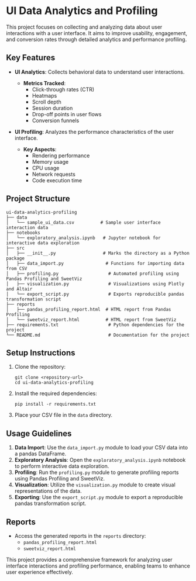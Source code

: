 # UI Data Analytics and Profiling

This project focuses on collecting and analyzing data about user interactions with a user interface. It aims to improve usability, engagement, and conversion rates through detailed analytics and performance profiling.

## Key Features

- **UI Analytics**: Collects behavioral data to understand user interactions.
  - **Metrics Tracked**:
    - Click-through rates (CTR)
    - Heatmaps
    - Scroll depth
    - Session duration
    - Drop-off points in user flows
    - Conversion funnels

- **UI Profiling**: Analyzes the performance characteristics of the user interface.
  - **Key Aspects**:
    - Rendering performance
    - Memory usage
    - CPU usage
    - Network requests
    - Code execution time

## Project Structure

```
ui-data-analytics-profiling
├── data
│   └── sample_ui_data.csv          # Sample user interface interaction data
├── notebooks
│   └── exploratory_analysis.ipynb   # Jupyter notebook for interactive data exploration
├── src
│   ├── __init__.py                  # Marks the directory as a Python package
│   ├── data_import.py                # Functions for importing data from CSV
│   ├── profiling.py                   # Automated profiling using Pandas Profiling and SweetViz
│   ├── visualization.py               # Visualizations using Plotly and Altair
│   └── export_script.py               # Exports reproducible pandas transformation script
├── reports
│   ├── pandas_profiling_report.html  # HTML report from Pandas Profiling
│   └── sweetviz_report.html          # HTML report from SweetViz
├── requirements.txt                   # Python dependencies for the project
└── README.md                          # Documentation for the project
```

## Setup Instructions

1. Clone the repository:
   ```
   git clone <repository-url>
   cd ui-data-analytics-profiling
   ```

2. Install the required dependencies:
   ```
   pip install -r requirements.txt
   ```

3. Place your CSV file in the `data` directory.

## Usage Guidelines

1. **Data Import**: Use the `data_import.py` module to load your CSV data into a pandas DataFrame.
2. **Exploratory Analysis**: Open the `exploratory_analysis.ipynb` notebook to perform interactive data exploration.
3. **Profiling**: Run the `profiling.py` module to generate profiling reports using Pandas Profiling and SweetViz.
4. **Visualization**: Utilize the `visualization.py` module to create visual representations of the data.
5. **Exporting**: Use the `export_script.py` module to export a reproducible pandas transformation script.

## Reports

- Access the generated reports in the `reports` directory:
  - `pandas_profiling_report.html`
  - `sweetviz_report.html`

This project provides a comprehensive framework for analyzing user interface interactions and profiling performance, enabling teams to enhance user experience effectively.